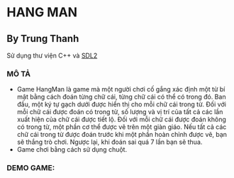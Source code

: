 # HANG MAN
## By Trung Thanh
Sử dụng thư viện C++ và [SDL2](https://www.libsdl.org/)
### MÔ TẢ
* Game HangMan là game mà một người chơi cố gắng xác định một từ bí mật bằng cách đoán từng chữ cái, từng chữ cái có thể có trong đó. Ban đầu, một ký tự gạch dưới được hiển thị cho mỗi chữ cái trong từ. Đối với mỗi chữ cái được đoán có trong từ, số lượng và vị trí của tất cả các lần xuất hiện của chữ cái được tiết lộ. Đối với mỗi chữ cái được đoán không có trong từ, một phần cơ thể được vẽ trên một giàn giáo. Nếu tất cả các chữ cái trong từ được đoán trước khi một phần hoàn chỉnh được vẽ, bạn sẽ thắng trò chơi. Ngược lại, khi đoán sai quá 7 lần bạn sẽ thua.
* Game chơi bằng cách sử dụng chuột.
### DEMO GAME: 

